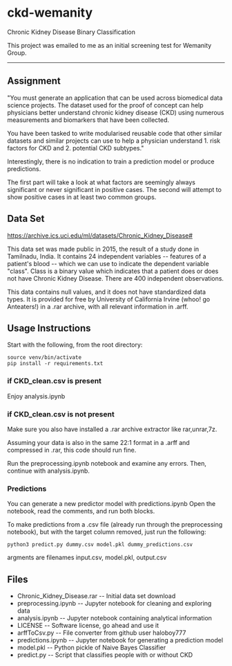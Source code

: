 # ckd-wemanity
Chronic Kidney Disease Binary Classification

This project was emailed to me as an initial screening test for Wemanity Group.

***

## Assignment

"You must generate an application that can be used across biomedical data science projects.  The dataset used for the proof of concept can help physicians better understand chronic kidney disease (CKD) using numerous measurements and biomarkers that have been collected.

You have been tasked to write modularised reusable code that other similar datasets and
similar projects can use to help a physician understand 1. risk factors for CKD and 2. potential CKD subtypes."

Interestingly, there is no indication to train a prediction model or produce predictions.

The first part will take a look at what factors are seemingly always significant or never significant in positive cases.  The second will attempt to show positive cases in at least two common groups.

## Data Set

https://archive.ics.uci.edu/ml/datasets/Chronic_Kidney_Disease#

This data set was made public in 2015, the result of a study done in Tamilnadu, India.  It contains 24 independent variables -- features of a patient's blood -- which we can use to indicate the dependent variable "class".  Class is a binary value which indicates that a patient does or does not have Chronic Kidney Disease.  There are 400 independent observations.

This data contains null values, and it does not have standardized data types.  It is provided for free by University of California Irvine (whoo! go Anteaters!) in a .rar archive, with all relevant information in .arff.


## Usage Instructions

Start with the following, from the root directory:

    source venv/bin/activate
    pip install -r requirements.txt

### if CKD_clean.csv is present

Enjoy analysis.ipynb

### if CKD_clean.csv is not present

Make sure you also have installed a .rar archive extractor like rar,unrar,7z.

Assuming your data is also in the same 22:1 format in a .arff and compressed in .rar, this code should run fine.

Run the preprocessing.ipynb notebook and examine any errors. Then, continue with analysis.ipynb.

### Predictions

You can generate a new predictor model with predictions.ipynb
Open the notebook, read the comments, and run both blocks.

To make predictions from a .csv file (already run through the preprocessing notebook), but with the target column removed,
just run the following:

    python3 predict.py dummy.csv model.pkl dummy_predictions.csv

argments are filenames input.csv, model.pkl, output.csv

## Files

 * Chronic_Kidney_Disease.rar -- Initial data set download
 * preprocessing.ipynb -- Jupyter notebook for cleaning and exploring data
 * analysis.ipynb -- Jupyter notebook containing analytical information
 * LICENSE -- Software license, go ahead and use it
 * arffToCsv.py -- File converter from github user haloboy777
 * predictions.ipynb -- Jupyter notebook for generating a prediction model
 * model.pkl -- Python pickle of Naive Bayes Classifier
 * predict.py -- Script that classifies people with or without CKD